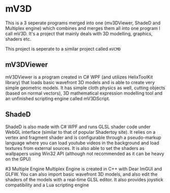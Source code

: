 # mV3D

This is a 3 seperate programs merged into one (mv3DViewer, ShadeD and Multiplex engine) which combines and merges them all into one program I call mV3D.
It's a project that mainly deals with 3D modelling, graphics, shaders etc.

This project is seperate to a similar project called `mVCMD`

## mV3DViewer
mV3DViewer is a program created in C# WPF (and utilizes HelixToolKit library) that loads basic wavefront 3D models and is able to create very simple geometric models. It has simple cloth physics as well, cutting objects (based on normal vectors), 3D mathematical expression modelling tool and
an unfinished scripting engine called mV3DScript.

## ShadeD
ShadeD is also made with C# WPF and runs GLSL shader code under WebGL interface (similar to that of popular Shadertoy site). It relies on a vertex and fragment shader and is configurable through a pseudo-markup language where you can load youtube videos in the
background and load textures from external sources. It is also able to set the shaders as wallpapers using Win32 API (although not recommended as it can be heavy on the GPU)

#3 Multiple Engine
Multiplex Engine is created in C++ with Dear ImGUI and GLFW. You can also import basic wavefront 3D models, and also edit the shaders of the models with a real-time GLSL editor. It also provides joystick compatibility and a Lua scripting engine

